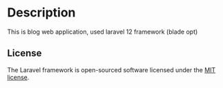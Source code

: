# Description

This is blog web application, used laravel 12 framework (blade opt)

## License

The Laravel framework is open-sourced software licensed under the [MIT license](https://opensource.org/licenses/MIT).
